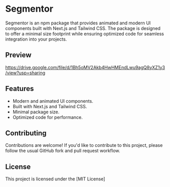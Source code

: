 # Segmentor

Segmentor is an npm package that provides animated and modern UI components built with Next.js and Tailwind CSS. The package is designed to offer a minimal size footprint while ensuring optimized code for seamless integration into your projects.


## Preview

https://drive.google.com/file/d/1Bh5oMV2Akb4HwHMEndLwu9agQ8yXZ1y3/view?usp=sharing

## Features

- Modern and animated UI components.
- Built with Next.js and Tailwind CSS.
- Minimal package size.
- Optimized code for performance.

## Contributing

Contributions are welcome! If you'd like to contribute to this project, please follow the usual GitHub fork and pull request workflow.

## License

This project is licensed under the [MIT License]
